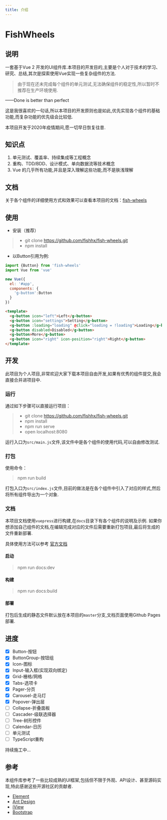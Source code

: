 ```yaml
---
title: 介绍
---
```

# FishWheels

## 说明

一套基于Vue 2 开发的UI组件库.本项目的开发目的,主要是个人对于技术的学习、研究、总结,其次是探索使用Vue实现一些复杂组件的方法.

> 由于现在还未完成每个组件的单元测试,无法确保组件的稳定性,所以暂时不推荐在生产环境使用.

——Done is better than perfect

这是我很喜欢的一句话,所以本项目的开发原则也是如此,优先实现各个组件的基础功能,而复杂功能的优先级会比较低.

本项目开发于2020年疫情期间,愿一切早日恢复往昔.

## 知识点

1. 单元测试、覆盖率、持续集成等工程概念
2. 重构、TDD/BDD、设计模式、单向数据流等技术概念
2. Vue 的几乎所有功能,并且是深入理解这些功能,而不是肤浅理解

## 文档

关于各个组件的详细使用方式和效果可以查看本项目的文档：[fish-wheels](https://fishhx.github.io/fish-wheels/)


## 使用

- 安装（推荐）

> - git clone https://github.com/fishhx/fish-wheels.git
> - npm install



- 以Button引用为例:

```javascript
import {Button} from 'fish-wheels'
import Vue from 'vue'

new Vue({
  el: '#app',
  components: {
    'g-button':Button
  }
})
```

```html
<template>
  <g-button icon="left">Left</g-button>
  <g-button icon="settings">Setting</g-button>
  <g-button :loading="loading" @click="loading = !loading">Loading</g-button>
  <g-button disabled>Disabled</g-button>
  <g-button>More</g-button>
  <g-button icon="right" icon-position="right">Right</g-button>
</template>      
```

## 开发

此项目为个人项目,非常欢迎大家下载本项目自由开发,如果有优秀的组件提交,我会直接合并进项目中.

### 运行

通过如下步骤可以直接运行项目：

> - git clone https://github.com/fishhx/fish-wheels.git
> - npm install
> - npm run serve
> - open localhost:8080

运行入口为`src/main.js`文件,该文件中是各个组件的使用代码,可以自由修改测试.

### 打包

使用命令：

> npm run build

打包入口为`src/index.js`文件,目前的做法是在各个组件中引入了对应的样式,然后将所有组件导出为一个对象.

### 文档

本项目文档使用`vuepress`进行构建,在`docs`目录下有各个组件的说明及示例.
如果你想添加自己组件的文档,在编辑完成对应的文件后需要重新打包项目,最后将生成的文件重新部署.

具体使用方法可以参考 [官方文档](https://vuepress.vuejs.org/zh/)

#### 启动

> npm run docs:dev

#### 构建

> npm run docs:build

#### 部署

打包后生成的静态文件默认放在本项目的`master`分支,文档页面使用Github Pages部署.

## 进度

- [x] Button-按钮
- [x] ButtonGroup-按钮组
- [x] Icon-图标
- [x] Input-输入框(实现双向绑定)
- [x] Grid-栅格/网格
- [x] Tabs-选项卡
- [x] Pager-分页
- [x] Carousel-走马灯
- [x] Popover-弹出层
- [ ] Collapse-折叠面板
- [ ] Cascader-级联选择器
- [ ] Tree-树形控件
- [ ] Calendar-日历
- [ ] 单元测试
- [ ] TypeScript重构

持续施工中...







## 参考

本组件库参考了一些比较成熟的UI框架,包括但不限于外观、API设计、甚至源码实现,特此感谢这些开源社区的贡献者.

- [Element](https://element.eleme.cn/#/zh-CN)
- [Ant Design](https://ant.design/)
- [iView](https://www.iviewui.com/)
- [Bootstrap](https://www.bootcss.com/)